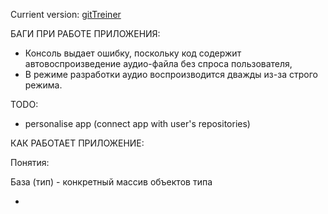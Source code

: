 Currient version:
[gitTreiner](https://saparovpetr.github.io/gitTreiner/)

БАГИ ПРИ РАБОТЕ ПРИЛОЖЕНИЯ:

- Консоль выдает ошибку, поскольку код содержит автовоспроизведение аудио-файла без спроса пользователя,
- В режиме разработки аудио воспроизводится дважды из-за строго режима.

TODO:

- personalise app (connect app with user's repositories)

КАК РАБОТАЕТ ПРИЛОЖЕНИЕ:

Понятия:

База (тип) - конкретный массив объектов типа

-
